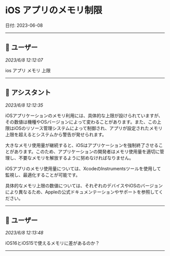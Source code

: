 # iOS アプリのメモリ制限

日付: 2023-06-08

---

## 👤 ユーザー
*2023/6/8 12:12:07*

ios アプリ メモリ 上限

---

## 🤖 アシスタント
*2023/6/8 12:12:35*

iOSアプリケーションのメモリ利用には、具体的な上限が設けられていますが、その数値は機種やOSバージョンによって変わることがあります。また、この上限はiOSのリソース管理システムによって制御され、アプリが設定されたメモリ上限を超えるとシステムから警告が発せられます。

大きなメモリ使用量が継続すると、iOSはアプリケーションを強制終了させることがあります。このため、アプリケーションの開発者はメモリ使用量を適切に管理し、不要なメモリを解放するように努めなければなりません。

iOSアプリのメモリ使用量については、XcodeのInstrumentsツールを使用して監視し、最適化することが可能です。

具体的なメモリ上限の数値については、それぞれのデバイスやiOSのバージョンにより異なるため、Appleの公式ドキュメンテーションやサポートを参照してください。

---

## 👤 ユーザー
*2023/6/8 12:13:48*

iOS16とiOS15で使えるメモリに差があるのか？

---
